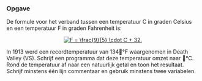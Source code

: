 ### Opgave

De formule voor het verband tussen een temperatuur C in graden Celsius en een temperatuur F in graden Fahrenheit is:

<center>
<a href="https://www.codecogs.com/eqnedit.php?latex=\fn_phv&space;F&space;=&space;\frac{9}{5}&space;\cdot&space;C&space;&plus;&space;32." target="_blank"><img src="https://latex.codecogs.com/svg.latex?\fn_phv&space;F&space;=&space;\frac{9}{5}&space;\cdot&space;C&space;&plus;&space;32." title="F = \frac{9}{5} \cdot C + 32." /></a>
</center>

In 1913 werd een recordtemperatuur van 134°F waargenomen in Death Valley (VS). Schrijf een programma dat deze temperatuur omzet naar °C. Rond de temperatuur af naar een natuurlijk getal en toon het resultaat. Schrijf minstens één lijn commentaar en gebruik minstens twee variabelen.
